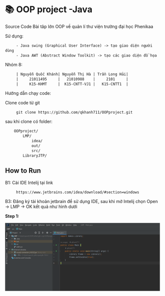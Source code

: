 # 📚 OOP project -Java

Source Code Bài tâp lớn OOP về quản lí thư viện trường đại học Phenikaa

Sử dụng: 

         - Java swing (Graphical User Interface) -> tạo giao diện người dùng 
         - Java AWT (Abstract Window Toolkit) -> tạo các giao diện đồ họa

Nhóm 8: 

         | Nguyễn Quốc Khánh| Nguyễn Thị Hà | Trần Long Hải|
         |     21011495     |   21010988    |     2101     |  
         |     K15-KHMT     |  K15-CNTT-VJ1 |   K15-CNTT1  |

Hướng dẫn chạy code:

Clone code từ git

         git clone https://github.com/qkhanh711/OOPproject.git

sau khi clone có folder:

        OOPproject/
            LMP/
                idea/
                out/
                src/
            LibraryJTP/

## How to Run

B1: Cài IDE Intelij tại link

         https://www.jetbrains.com/idea/download/#section=windows 

B3: Đăng ký tài khoản jetbrain để sử dụng IDE, sau khi mở Intelij chọn Open -> LMP -> OK kết quả như hình dưới

**Step 1:**

![step1](Images/OpenProject.png)